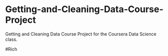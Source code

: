 Getting-and-Cleaning-Data-Course-Project
========================================

Getting and Cleaning Data Course Project for the Coursera Data Science class.

#Rich